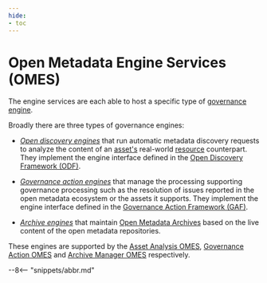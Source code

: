 ```yaml
---
hide:
- toc
---
```


<!-- SPDX-License-Identifier: CC-BY-4.0 -->
<!-- Copyright Contributors to the Egeria project. -->

# Open Metadata Engine Services (OMES)

The engine services are each able to host a specific type of [governance engine](/concepts/governance-engine). 

Broadly there are three types of governance engines:

- *[Open discovery engines](/concepts/open-discovery-engine)* that run automatic metadata discovery requests to analyze the content of an [asset's](/concepts/asset) real-world [resource](/conceepts/resource) counterpart. They implement the engine interface defined in the [Open Discovery Framework (ODF)](/frameworks/odf/overview).

- *[Governance action engines](/concepts/governance-action-engine)* that manage the processing supporting governance processing such as the resolution of issues reported in the open metadata ecosystem or the assets it supports.  They implement the engine interface defined in the [Governance Action Framework (GAF)](/frameworks/gaf/overview).

- *[Archive engines](/concepts/archvie-engine)* that maintain [Open Metadata Archives](/concepts/open-meetadata-archive) based on the live content of the open metadata repositories.

These engines are supported by the [Asset Analysis OMES](/services/omes/asset-analysis/overview), [Governance Action OMES](/services/omes/governance-action/overview) and [Archive Manager OMES](/services/omes/archive-manager/overview) respectively.

--8<-- "snippets/abbr.md"
